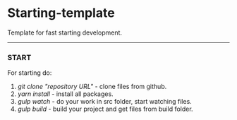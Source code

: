 # Starting-template

Template for fast starting development.   
___
### START
For starting do:
1. _git clone "repository URL"_ - clone files from github.
2. _yarn install_ - install all packages.
3. _gulp watch_ - do your work in src folder, start watching files.
4. _gulp build_ - build your project and get files from build folder.
